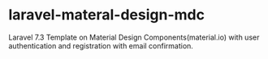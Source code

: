 # laravel-materal-design-mdc
Laravel 7.3 Template on Material Design Components(material.io) with user authentication and registration with email confirmation.
